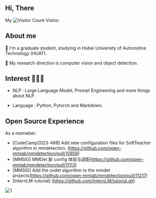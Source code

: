 ## Hi, There
My ![Visitor Count](https://profile-counter.glitch.me/Shengshenlan/count.svg) Visitor.

## About me
🌱 I'm a graduate student, studying in Hubei University of Automotive Technology (HUAT).

💬 My research direction is computer vision and object detection.

## Interest 👨🏽‍💻
- NLP : Large Language Model, Prompt Engineering and more things about NLP.

- Language : Python, Pytorch and Markdown.

## Open Source Experience
As a memeber:
- [CodeCamp2023-488] Add new configuration files for SoftTeacher algorithm in mmdetection. (https://github.com/open-mmlab/mmdetection/pull/10856)
- [MMSIG] MMDet 新 config 体验与适配(https://github.com/open-mmlab/mmdetection/pull/11113)
- [MMSIG] Add the ovdet algorithm to the mmdet projects(https://github.com/open-mmlab/mmdetection/pull/11217)
- [InternLM-tutorial] (https://github.com/InternLM/tutorial.git)

![1](https://github.com/Shengshenlan/Shengshenlan/assets/57640594/94c456f7-cfce-4bf9-9501-308ce3eaf5ee)
